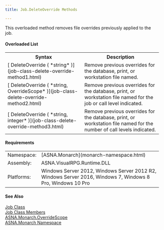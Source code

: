 ```yaml
---
title: Job.DeleteOverride Methods

---
```


This overloaded method removes file overrides previously applied to the job.

#### Overloaded List
<table class="mytable" cellspacing="0" cellpadding="4" width="90%">
          <colgroup>
            <col width="50%" />
            <col width="50%" />
          </colgroup>
          <tr>
            <th>Syntax</th>
            <th>Description</th>
          </tr>
          <tr>
            <td>              [
            DeleteOverride (
 *string* )](job-class-delete-override-method1.html)
                  </td>
                  <td>Remove previous overrides for
          the database, print, or workstation file named.</td>
          </tr>
          <tr>
            <td>              [
            DeleteOverride (
 *string, OverrideScope* )](job-class-delete-override-method2.html)
                  </td>
                  <td>Remove previous overrides for
          the database, print, or workstation file named for the
          job or call level indicated.</td>
          </tr>
          <tr>
            <td>              [
            DeleteOverride (
 *string, integer* )](job-class-delete-override-method3.html)
                  </td>
                  <td>Remove previous overrides for
          the database, print, or workstation file named for the
          number of call levels indicated.</td>
          </tr>
</table>

<!-- start -->

#### Requirements
<table class="dttable" cellspacing="0" cellpadding="4" width="60%">
           <colgroup>
            <col width="15%" style="font-weight:bold" />
            <col width="85%" />
          </colgroup>
          <tr>
            <td>Namespace:</td>
            <td>[ASNA.Monarch](monarch-namespace.html)</td>
          </tr>
          <tr>
            <td>Assembly:</td>
            <td>ASNA.VisualRPG.Runtime.DLL</td>
          </tr>
         <tr>
            <td>Platforms:</td>
            <td> Windows Server 2012, Windows Server 2012 R2, Windows Server 2016, Windows 7, Windows 8 Pro, Windows 10 Pro</td>
         </tr>
</table>

<!-- end -->

#### See Also
[Job Class](job-class.html)<br clear="none" /> [Job Class Members](job-members.html)<br clear="none" /> [ASNA.Monarch.OverrideScope](overrideScope-enumeration.html) <br clear="none" />[ASNA.Monarch Namespace](monarch-namespace.html) 
